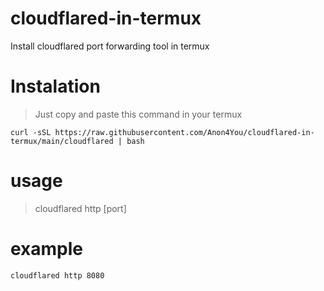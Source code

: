 # cloudflared-in-termux
Install cloudflared port forwarding tool in termux 

# Instalation
> Just copy and paste this command in your termux
```
curl -sSL https://raw.githubusercontent.com/Anon4You/cloudflared-in-termux/main/cloudflared | bash
```
# usage
> cloudflared http [port]
# example
```
cloudflared http 8080
```

